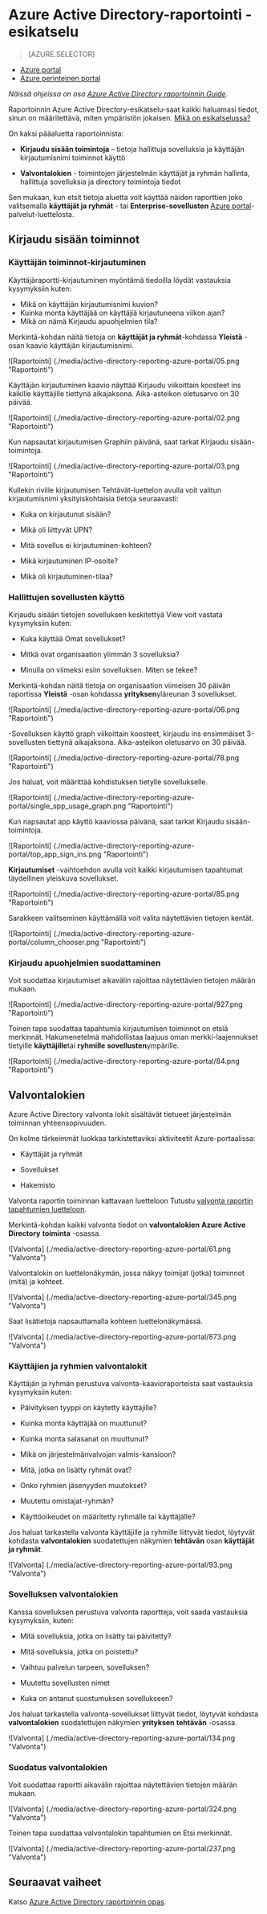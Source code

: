 <properties
   pageTitle="Azure Active Directory-raportointi - esikatselu | Microsoft Azure"
   description="Näyttää luettelon eri raporttien Azure Active Directory-esikatselu"
   services="active-directory"
   documentationCenter=""
   authors="markusvi"
   manager="femila"
   editor=""/>

<tags
   ms.service="active-directory"
   ms.devlang="na"
   ms.topic="get-started-article"
   ms.tgt_pltfrm="na"
   ms.workload="identity"
   ms.date="09/30/2016"
   ms.author="markvi"/>

# <a name="azure-active-directory-reporting---preview"></a>Azure Active Directory-raportointi - esikatselu

> [AZURE.SELECTOR]
- [Azure portal](active-directory-reporting-azure-portal.md)
- [Azure perinteinen portal](active-directory-reporting-guide.md)

*Näissä ohjeissa on osa [Azure Active Directory raportoinnin Guide](active-directory-reporting-guide.md).*

Raportoinnin Azure Active Directory-esikatselu-saat kaikki haluamasi tiedot, sinun on määritettävä, miten ympäristön jokaisen. [Mikä on esikatselussa?](active-directory-preview-explainer.md)

On kaksi pääaluetta raportoinnista:

- **Kirjaudu sisään toimintoja** – tietoja hallittuja sovelluksia ja käyttäjän kirjautumisnimi toiminnot käyttö

- **Valvontalokien** - toimintojen järjestelmän käyttäjät ja ryhmän hallinta, hallittuja sovelluksia ja directory toimintoja tiedot

Sen mukaan, kun etsit tietoja aluetta voit käyttää näiden raporttien joko valitsemalla **käyttäjät ja ryhmät** - tai **Enterprise-sovellusten** [Azure portal](https://portal.azure.com)-palvelut-luettelosta.

## <a name="sign-in-activities"></a>Kirjaudu sisään toiminnot

### <a name="user-sign-in-activities"></a>Käyttäjän toiminnot-kirjautuminen

Käyttäjäraportti-kirjautuminen myöntämä tiedoilla löydät vastauksia kysymyksiin kuten:

- Mikä on käyttäjän kirjautumisnimi kuvion?
- Kuinka monta käyttäjää on käyttäjiä kirjautuneena viikon ajan?
- Mikä on nämä Kirjaudu apuohjelmien tila?

Merkintä-kohdan näitä tietoja on **käyttäjät ja ryhmät**-kohdassa **Yleistä** -osan kaavio käyttäjän kirjautumisnimi.

 ![Raportointi] (./media/active-directory-reporting-azure-portal/05.png "Raportointi")

Käyttäjän kirjautuminen kaavio näyttää Kirjaudu viikoittain koosteet ins kaikille käyttäjille tiettynä aikajaksona. Aika-asteikon oletusarvo on 30 päivää.

![Raportointi] (./media/active-directory-reporting-azure-portal/02.png "Raportointi")

Kun napsautat kirjautumisen Graphiin päivänä, saat tarkat Kirjaudu sisään-toimintoja.

![Raportointi] (./media/active-directory-reporting-azure-portal/03.png "Raportointi")

Kullekin riville kirjautumisen Tehtävät-luettelon avulla voit valitun kirjautumisnimi yksityiskohtaisia tietoja seuraavasti:

- Kuka on kirjautunut sisään?

- Mikä oli liittyvät UPN?

- Mitä sovellus ei kirjautuminen-kohteen?

- Mikä kirjautuminen IP-osoite?

- Mikä oli kirjautuminen-tilaa?

### <a name="usage-of-managed-applications"></a>Hallittujen sovellusten käyttö

Kirjaudu sisään tietojen sovelluksen keskitettyä View voit vastata kysymyksiin kuten:

- Kuka käyttää Omat sovellukset?

- Mitkä ovat organisaation ylimmän 3 sovelluksia?

- Minulla on viimeksi esiin sovelluksen. Miten se tekee?


Merkintä-kohdan näitä tietoja on organisaation viimeisen 30 päivän raportissa **Yleistä** -osan kohdassa **yrityksen**yläreunan 3 sovellukset.

 ![Raportointi] (./media/active-directory-reporting-azure-portal/06.png "Raportointi")


-Sovelluksen käyttö graph viikoittain koosteet, kirjaudu ins ensimmäiset 3-sovellusten tiettynä aikajaksona. Aika-asteikon oletusarvo on 30 päivää.

![Raportointi] (./media/active-directory-reporting-azure-portal/78.png "Raportointi")

Jos haluat, voit määrittää kohdistuksen tietylle sovellukselle.

![Raportointi] (./media/active-directory-reporting-azure-portal/single_spp_usage_graph.png "Raportointi")


Kun napsautat app käyttö kaaviossa päivänä, saat tarkat Kirjaudu sisään-toimintoja.


![Raportointi] (./media/active-directory-reporting-azure-portal/top_app_sign_ins.png "Raportointi")



**Kirjautumiset** -vaihtoehdon avulla voit kaikki kirjautumisen tapahtumat täydellinen yleiskuva sovellukset.

![Raportointi] (./media/active-directory-reporting-azure-portal/85.png "Raportointi")

Sarakkeen valitseminen käyttämällä voit valita näytettävien tietojen kentät.

![Raportointi] (./media/active-directory-reporting-azure-portal/column_chooser.png "Raportointi")



### <a name="filtering-sign-ins"></a>Kirjaudu apuohjelmien suodattaminen

Voit suodattaa kirjautumiset aikavälin rajoittaa näytettävien tietojen määrän mukaan.

![Raportointi] (./media/active-directory-reporting-azure-portal/927.png "Raportointi")


Toinen tapa suodattaa tapahtumia kirjautumisen toiminnot on etsiä merkinnät.
Hakumenetelmä mahdollistaa laajuus oman merkki-laajennukset tietyille **käyttäjille**tai **ryhmille** **sovellusten**ympärille.


![Raportointi] (./media/active-directory-reporting-azure-portal/84.png "Raportointi")

## <a name="audit-logs"></a>Valvontalokien

Azure Active Directory valvonta lokit sisältävät tietueet järjestelmän toiminnan yhteensopivuuden.

On kolme tärkeimmät luokkaa tarkistettaviksi aktiviteetit Azure-portaalissa:

- Käyttäjät ja ryhmät   

- Sovellukset

- Hakemisto   


Valvonta raportin toiminnan kattavaan luetteloon Tutustu [valvonta raportin tapahtumien luetteloon](active-directory-reporting-audit-events.md#list-of-audit-report-events).


Merkintä-kohdan kaikki valvonta tiedot on **valvontalokien** **Azure Active Directory** **toiminta** -osassa.


![Valvonta] (./media/active-directory-reporting-azure-portal/61.png "Valvonta")


Valvontalokin on luettelonäkymän, jossa näkyy toimijat (jotka) toiminnot (mitä) ja kohteet.


![Valvonta] (./media/active-directory-reporting-azure-portal/345.png "Valvonta")


Saat lisätietoja napsauttamalla kohteen luettelonäkymässä.

![Valvonta] (./media/active-directory-reporting-azure-portal/873.png "Valvonta")




### <a name="users-and-groups-audit-logs"></a>Käyttäjien ja ryhmien valvontalokit


Käyttäjän ja ryhmän perustuva valvonta-kaavioraporteista saat vastauksia kysymyksiin kuten:

- Päivityksen tyyppi on käytetty käyttäjille?

- Kuinka monta käyttäjää on muuttunut?

- Kuinka monta salasanat on muuttunut?

- Mikä on järjestelmänvalvojan valmis-kansioon?

- Mitä, jotka on lisätty ryhmät ovat?

- Onko ryhmien jäsenyyden muutokset?

- Muutettu omistajat-ryhmän?

- Käyttöoikeudet on määritetty ryhmälle tai käyttäjälle?


Jos haluat tarkastella valvonta käyttäjille ja ryhmille liittyvät tiedot, löytyvät kohdasta **valvontalokien** suodatettujen näkymien **tehtävän** osan **käyttäjät ja ryhmät**.


![Valvonta] (./media/active-directory-reporting-azure-portal/93.png "Valvonta")


### <a name="application-audit-logs"></a>Sovelluksen valvontalokien

Kanssa sovelluksen perustuva valvonta raportteja, voit saada vastauksia kysymyksiin, kuten:

- Mitä sovelluksia, jotka on lisätty tai päivitetty?

- Mitä sovelluksia, jotka on poistettu?

- Vaihtuu palvelun tarpeen, sovelluksen?

- Muutettu sovellusten nimet

- Kuka on antanut suostumuksen sovellukseen?


Jos haluat tarkastella valvonta-sovellukset liittyvät tiedot, löytyvät kohdasta **valvontalokien** suodatettujen näkymien **yrityksen** **tehtävän** -osassa.


![Valvonta] (./media/active-directory-reporting-azure-portal/134.png "Valvonta")


### <a name="filtering-audit-logs"></a>Suodatus valvontalokien

Voit suodattaa raportti aikavälin rajoittaa näytettävien tietojen määrän mukaan.

![Valvonta] (./media/active-directory-reporting-azure-portal/324.png "Valvonta")

Toinen tapa suodattaa valvontalokin tapahtumien on Etsi merkinnät.

![Valvonta] (./media/active-directory-reporting-azure-portal/237.png "Valvonta")

## <a name="next-steps"></a>Seuraavat vaiheet

Katso [Azure Active Directory raportoinnin opas](active-directory-reporting-guide.md).
